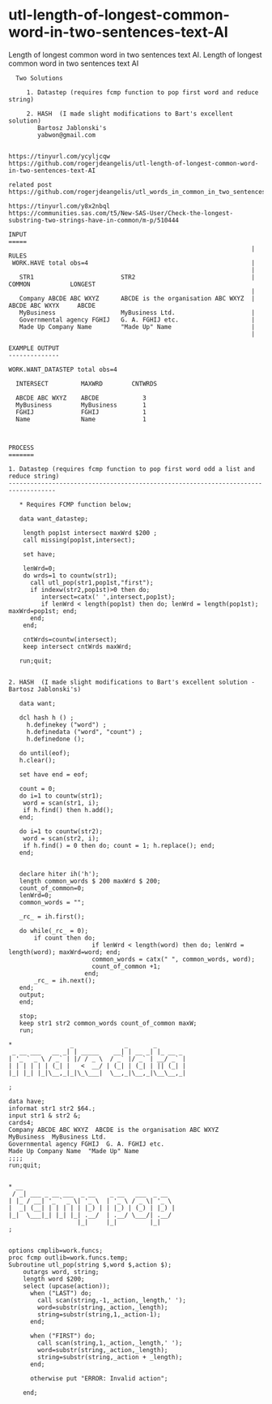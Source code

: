 # utl-length-of-longest-common-word-in-two-sentences-text-AI
Length of longest common word in two sentences text AI.
    Length of longest common word in two sentences text AI

      Two Solutions

         1. Datastep (requires fcmp function to pop first word and reduce string)

         2. HASH  (I made slight modifications to Bart's excellent solution)
            Bartosz Jablonski's
            yabwon@gmail.com


    https://tinyurl.com/ycyljcqw
    https://github.com/rogerjdeangelis/utl-length-of-longest-common-word-in-two-sentences-text-AI

    related post
    https://github.com/rogerjdeangelis/utl_words_in_common_in_two_sentences

    https://tinyurl.com/y8x2nbql
    https://communities.sas.com/t5/New-SAS-User/Check-the-longest-substring-two-strings-have-in-common/m-p/510444

    INPUT
    =====
                                                                       | RULES
     WORK.HAVE total obs=4                                             |
                                                                       |
       STR1                        STR2                                | COMMON           LONGEST
                                                                       |
       Company ABCDE ABC WXYZ      ABCDE is the organisation ABC WXYZ  | ABCDE ABC WXYX     ABCDE
       MyBusiness                  MyBusiness Ltd.                     |
       Governmental agency FGHIJ   G. A. FGHIJ etc.                    |
       Made Up Company Name        "Made Up" Name                      |
                                                                       |

    EXAMPLE OUTPUT
    --------------

    WORK.WANT_DATASTEP total obs=4

      INTERSECT         MAXWRD        CNTWRDS

      ABCDE ABC WXYZ    ABCDE            3
      MyBusiness        MyBusiness       1
      FGHIJ             FGHIJ            1
      Name              Name             1



    PROCESS
    =======

    1. Datastep (requires fcmp function to pop first word odd a list and reduce string)
    -----------------------------------------------------------------------------------

       * Requires FCMP function below;

       data want_datastep;

        length pop1st intersect maxWrd $200 ;
        call missing(pop1st,intersect);

        set have;

        lenWrd=0;
        do wrds=1 to countw(str1);
          call utl_pop(str1,pop1st,"first");
          if indexw(str2,pop1st)>0 then do;
             intersect=catx(' ',intersect,pop1st);
             if lenWrd < length(pop1st) then do; lenWrd = length(pop1st); maxWrd=pop1st; end;
          end;
        end;

        cntWrds=countw(intersect);
        keep intersect cntWrds maxWrd;

       run;quit;


    2. HASH  (I made slight modifications to Bart's excellent solution - Bartosz Jablonski's)

       data want;

       dcl hash h () ;
         h.definekey ("word") ;
         h.definedata ("word", "count") ;
         h.definedone ();

       do until(eof);
       h.clear();

       set have end = eof;

       count = 0;
       do i=1 to countw(str1);
        word = scan(str1, i);
        if h.find() then h.add();
       end;

       do i=1 to countw(str2);
        word = scan(str2, i);
        if h.find() = 0 then do; count = 1; h.replace(); end;
       end;


       declare hiter ih('h');
       length common_words $ 200 maxWrd $ 200;
       count_of_common=0;
       lenWrd=0;
       common_words = "";

       _rc_ = ih.first();

       do while(_rc_ = 0);
           if count then do;
                           if lenWrd < length(word) then do; lenWrd = length(word); maxWrd=word; end;
                           common_words = catx(" ", common_words, word);
                           count_of_common +1;
                         end;
           _rc_ = ih.next();
       end;
       output;
       end;

       stop;
       keep str1 str2 common_words count_of_common maxW;
       run;

    *                _              _       _
     _ __ ___   __ _| | _____    __| | __ _| |_ __ _
    | '_ ` _ \ / _` | |/ / _ \  / _` |/ _` | __/ _` |
    | | | | | | (_| |   <  __/ | (_| | (_| | || (_| |
    |_| |_| |_|\__,_|_|\_\___|  \__,_|\__,_|\__\__,_|

    ;

    data have;
    informat str1 str2 $64.;
    input str1 & str2 &;
    cards4;
    Company ABCDE ABC WXYZ  ABCDE is the organisation ABC WXYZ
    MyBusiness  MyBusiness Ltd.
    Governmental agency FGHIJ  G. A. FGHIJ etc.
    Made Up Company Name  "Made Up" Name
    ;;;;
    run;quit;


    * __
     / _| ___ _ __ ___  _ __    _ __   ___  _ __
    | |_ / __| '_ ` _ \| '_ \  | '_ \ / _ \| '_ \
    |  _| (__| | | | | | |_) | | |_) | (_) | |_) |
    |_|  \___|_| |_| |_| .__/  | .__/ \___/| .__/
                       |_|     |_|         |_|
    ;


    options cmplib=work.funcs;
    proc fcmp outlib=work.funcs.temp;
    Subroutine utl_pop(string $,word $,action $);
        outargs word, string;
        length word $200;
        select (upcase(action));
          when ("LAST") do;
            call scan(string,-1,_action,_length,' ');
            word=substr(string,_action,_length);
            string=substr(string,1,_action-1);
          end;

          when ("FIRST") do;
            call scan(string,1,_action,_length,' ');
            word=substr(string,_action,_length);
            string=substr(string,_action + _length);
          end;

          otherwise put "ERROR: Invalid action";

        end;
